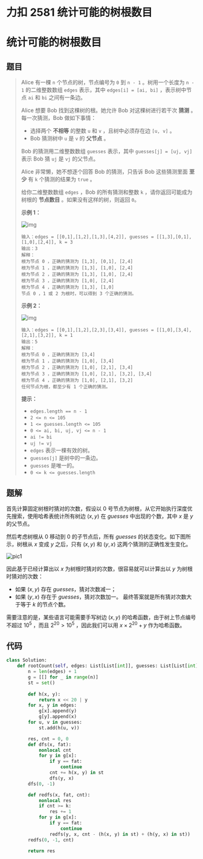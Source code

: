 # 力扣 2581 统计可能的树根数目


# 统计可能的树根数目

## 题目

> Alice 有一棵 `n` 个节点的树，节点编号为 `0` 到 `n - 1` 。树用一个长度为 `n - 1` 的二维整数数组 `edges` 表示，其中 `edges[i] = [ai, bi]` ，表示树中节点 `ai` 和 `bi` 之间有一条边。
>
> Alice 想要 Bob 找到这棵树的根。她允许 Bob 对这棵树进行若干次 **猜测** 。每一次猜测，Bob 做如下事情：
>
> - 选择两个 **不相等** 的整数 `u` 和 `v` ，且树中必须存在边 `[u, v]` 。
> - Bob 猜测树中 `u` 是 `v` 的 **父节点** 。
>
> Bob 的猜测用二维整数数组 `guesses` 表示，其中 `guesses[j] = [uj, vj]` 表示 Bob 猜 `uj` 是 `vj` 的父节点。
>
> Alice 非常懒，她不想逐个回答 Bob 的猜测，只告诉 Bob 这些猜测里面 **至少** 有 `k` 个猜测的结果为 `true` 。
>
> 给你二维整数数组 `edges` ，Bob 的所有猜测和整数 `k` ，请你返回可能成为树根的 **节点数目** 。如果没有这样的树，则返回 `0`。
>
>  
>
> **示例 1：**
>
> ![img](https://assets.leetcode.com/uploads/2022/12/19/ex-1.png)
>
> ```
> 输入：edges = [[0,1],[1,2],[1,3],[4,2]], guesses = [[1,3],[0,1],[1,0],[2,4]], k = 3
> 输出：3
> 解释：
> 根为节点 0 ，正确的猜测为 [1,3], [0,1], [2,4]
> 根为节点 1 ，正确的猜测为 [1,3], [1,0], [2,4]
> 根为节点 2 ，正确的猜测为 [1,3], [1,0], [2,4]
> 根为节点 3 ，正确的猜测为 [1,0], [2,4]
> 根为节点 4 ，正确的猜测为 [1,3], [1,0]
> 节点 0 ，1 或 2 为根时，可以得到 3 个正确的猜测。
> ```
>
> **示例 2：**
>
> ![img](https://assets.leetcode.com/uploads/2022/12/19/ex-2.png)
>
> ```
> 输入：edges = [[0,1],[1,2],[2,3],[3,4]], guesses = [[1,0],[3,4],[2,1],[3,2]], k = 1
> 输出：5
> 解释：
> 根为节点 0 ，正确的猜测为 [3,4]
> 根为节点 1 ，正确的猜测为 [1,0], [3,4]
> 根为节点 2 ，正确的猜测为 [1,0], [2,1], [3,4]
> 根为节点 3 ，正确的猜测为 [1,0], [2,1], [3,2], [3,4]
> 根为节点 4 ，正确的猜测为 [1,0], [2,1], [3,2]
> 任何节点为根，都至少有 1 个正确的猜测。
> ```
>
>  
>
> **提示：**
>
> - `edges.length == n - 1`
> - `2 <= n <= 105`
> - `1 <= guesses.length <= 105`
> - `0 <= ai, bi, uj, vj <= n - 1`
> - `ai != bi`
> - `uj != vj`
> - `edges` 表示一棵有效的树。
> - `guesses[j]` 是树中的一条边。
> - `guesses` 是唯一的。
> - `0 <= k <= guesses.length`

## 题解

首先计算固定树根时猜对的次数，假设以 $0$ 号节点为树根，从它开始执行深度优先搜索，使用哈希表统计所有树边 $(x, y)$ 在 $\textit{guesses}$ 中出现的个数，其中 $x$ 是 $y$ 的父节点。

然后考虑树根从 $0$ 移动到 $0$ 的子节点后，所有 $\textit{guesses}$ 的状态变化。如下图所示，树根从 $x$ 变成 $y$ 之后，只有 $(x, y)$ 和 $(y, x)$ 这两个猜测的正确性发生变化。

![pic1](https://assets.leetcode-cn.com/solution-static/2581/2581.png)

因此基于已经计算出以 $x$ 为树根时猜对的次数，很容易就可以计算出以 $y$ 为树根时猜对的次数：

- 如果 $(x, y)$ 存在 $\textit{guesses}$，猜对次数减一；
- 如果 $(y, x)$ 存在于 $\textit{guesses}$，猜对次数加一。
  最终答案就是所有猜对次数大于等于 $k$ 的节点个数。

需要注意的是，某些语言可能需要手写树边 $(x, y)$ 的哈希函数，由于树上节点编号不超过 $10^5$ ，而且 $2^{20} > 10^5$ ，因此我们可以用 $x \times 2^{20} + y$ 作为哈希函数。

## 代码

```python
class Solution:
    def rootCount(self, edges: List[List[int]], guesses: List[List[int]], k: int) -> int:
        n = len(edges) + 1
        g = [[] for _ in range(n)]
        st = set()
        
        def h(x, y):
            return x << 20 | y
        for x, y in edges:
            g[x].append(y)
            g[y].append(x)
        for u, v in guesses:
            st.add(h(u, v))

        res, cnt = 0, 0
        def dfs(x, fat):
            nonlocal cnt
            for y in g[x]:
                if y == fat:
                    continue
                cnt += h(x, y) in st
                dfs(y, x)
        dfs(0, -1)

        def redfs(x, fat, cnt):
            nonlocal res
            if cnt >= k:
                res += 1
            for y in g[x]:
                if y == fat:
                    continue
                redfs(y, x, cnt - (h(x, y) in st) + (h(y, x) in st))
        redfs(0, -1, cnt)

        return res
```


